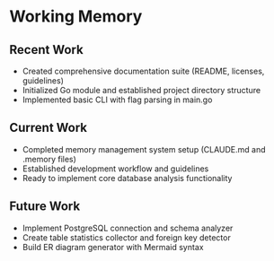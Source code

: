 # Working Memory

## Recent Work
- Created comprehensive documentation suite (README, licenses, guidelines)
- Initialized Go module and established project directory structure
- Implemented basic CLI with flag parsing in main.go

## Current Work
- Completed memory management system setup (CLAUDE.md and .memory files)
- Established development workflow and guidelines
- Ready to implement core database analysis functionality

## Future Work
- Implement PostgreSQL connection and schema analyzer
- Create table statistics collector and foreign key detector
- Build ER diagram generator with Mermaid syntax